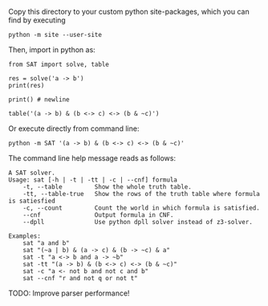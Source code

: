 Copy this directory to your custom python site-packages, which you can find by executing
```
python -m site --user-site
```

Then, import in python as:
```
from SAT import solve, table

res = solve('a -> b')
print(res)

print() # newline

table('(a -> b) & (b <-> c) <-> (b & ~c)')
```

Or execute directly from command line:
```
python -m SAT '(a -> b) & (b <-> c) <-> (b & ~c)'
```

The command line help message reads as follows:
```
A SAT solver.
Usage: sat [-h | -t | -tt | -c | --cnf] formula
	-t, --table         Show the whole truth table.
	-tt, --table-true   Show the rows of the truth table where formula is satiesfied
	-c, --count         Count the world in which formula is satisfied.
	--cnf               Output formula in CNF.
	--dpll              Use python dpll solver instead of z3-solver.

Examples:
	sat "a and b"
	sat "(~a | b) & (a -> c) & (b -> ~c) & a"
	sat -t "a <-> b and a -> ~b"
	sat -tt "(a -> b) & (b <-> c) <-> (b & ~c)"
	sat -c "a <- not b and not c and b"
	sat --cnf "r and not q or not t"
```

TODO: Improve parser performance!
